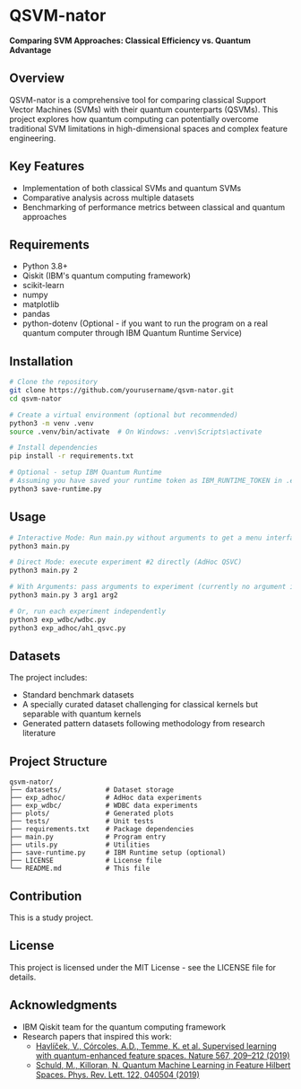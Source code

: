 # QSVM-nator

**Comparing SVM Approaches: Classical Efficiency vs. Quantum Advantage**

## Overview

QSVM-nator is a comprehensive tool for comparing classical Support Vector Machines (SVMs) with their quantum counterparts (QSVMs). This project explores how quantum computing can potentially overcome traditional SVM limitations in high-dimensional spaces and complex feature engineering.

## Key Features

- Implementation of both classical SVMs and quantum SVMs
- Comparative analysis across multiple datasets
- Benchmarking of performance metrics between classical and quantum approaches

## Requirements

- Python 3.8+
- Qiskit (IBM's quantum computing framework)
- scikit-learn
- numpy
- matplotlib
- pandas
- python-dotenv (Optional - if you want to run the program on a real quantum computer through IBM Quantum Runtime Service)

## Installation

```bash
# Clone the repository
git clone https://github.com/yourusername/qsvm-nator.git
cd qsvm-nator

# Create a virtual environment (optional but recommended)
python3 -m venv .venv
source .venv/bin/activate  # On Windows: .venv\Scripts\activate

# Install dependencies
pip install -r requirements.txt

# Optional - setup IBM Quantum Runtime
# Assuming you have saved your runtime token as IBM_RUNTIME_TOKEN in .evn file
python3 save-runtime.py
```

## Usage

```bash
# Interactive Mode: Run main.py without arguments to get a menu interface
python3 main.py

# Direct Mode: execute experiment #2 directly (AdHoc QSVC)
python3 main.py 2

# With Arguments: pass arguments to experiment (currently no argument is supported)
python3 main.py 3 arg1 arg2

# Or, run each experiment independently
python3 exp_wdbc/wdbc.py
python3 exp_adhoc/ah1_qsvc.py
```

## Datasets

The project includes:
- Standard benchmark datasets
- A specially curated dataset challenging for classical kernels but separable with quantum kernels
- Generated pattern datasets following methodology from research literature

## Project Structure

```
qsvm-nator/
├── datasets/           # Dataset storage
├── exp_adhoc/          # AdHoc data experiments
├── exp_wdbc/           # WDBC data experiments
├── plots/              # Generated plots
├── tests/              # Unit tests
├── requirements.txt    # Package dependencies
├── main.py             # Program entry
├── utils.py            # Utilities
├── save-runtime.py     # IBM Runtime setup (optional)
├── LICENSE             # License file
└── README.md           # This file
```

## Contribution

This is a study project.

## License

This project is licensed under the MIT License - see the LICENSE file for details.

## Acknowledgments

- IBM Qiskit team for the quantum computing framework
- Research papers that inspired this work:
  - [Havlíček, V., Córcoles, A.D., Temme, K. et al. Supervised learning with quantum-enhanced feature spaces. Nature 567, 209–212 (2019)](https://www.nature.com/articles/s41586-019-0980-2)
  - [Schuld, M., Killoran, N. Quantum Machine Learning in Feature Hilbert Spaces. Phys. Rev. Lett. 122, 040504 (2019)](https://journals.aps.org/prl/abstract/10.1103/PhysRevLett.122.040504)